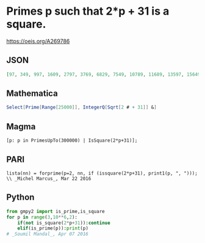 # Primes p such that 2\*p \+ 31 is a square\.
https://oeis.org/A269786
## JSON
```JSON
[97, 349, 997, 1609, 2797, 3769, 6829, 7549, 10789, 11689, 13597, 15649, 16729, 22669, 28069, 32497, 40597, 44089, 49597, 59497, 63709, 70297, 74869, 86929, 89449, 94597, 113749, 122497, 128509, 144169, 147409, 153997, 164149, 181789, 196549, 200329, 207997]
```
## Mathematica
```Mathematica
Select[Prime[Range[25000]], IntegerQ[Sqrt[2 # + 31]] &]
```
## Magma
```Magma
[p: p in PrimesUpTo(300000) | IsSquare(2*p+31)];
```
## PARI
```PARI
lista(nn) = forprime(p=2, nn, if (issquare(2*p+31), print1(p, ", "))); \\ _Michel Marcus_, Mar 22 2016
```
## Python
```Python
from gmpy2 import is_prime,is_square
for p in range(3,10**6,2):
    if(not is_square(2*p+31)):continue
    elif(is_prime(p)):print(p)
# _Soumil Mandal_, Apr 07 2016
```
